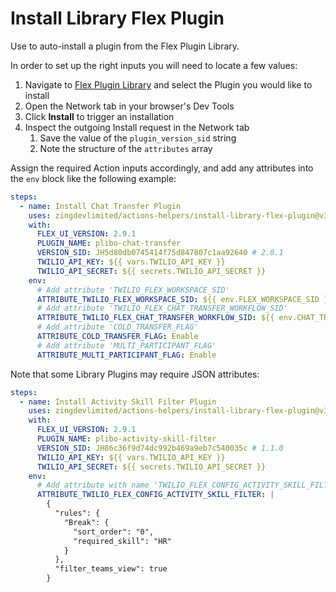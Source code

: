 # Install Library Flex Plugin

Use to auto-install a plugin from the Flex Plugin Library.

In order to set up the right inputs you will need to locate a few values:

1. Navigate to [Flex Plugin Library](https://flex.twilio.com/admin/plugins/library) and select the Plugin you would like to install
2. Open the Network tab in your browser's Dev Tools
3. Click **Install** to trigger an installation
4. Inspect the outgoing Install request in the Network tab
   1. Save the value of the `plugin_version_sid` string
   2. Note the structure of the `attributes` array

Assign the required Action inputs accordingly, and add any attributes into the `env` block like the following example:

```yaml
steps:
  - name: Install Chat Transfer Plugin
    uses: zingdevlimited/actions-helpers/install-library-flex-plugin@v3
    with:
      FLEX_UI_VERSION: 2.9.1
      PLUGIN_NAME: plibo-chat-transfer
      VERSION_SID: JH5d80db0745414f75d847807c1aa92640 # 2.0.1
      TWILIO_API_KEY: ${{ vars.TWILIO_API_KEY }}
      TWILIO_API_SECRET: ${{ secrets.TWILIO_API_SECRET }}
    env:
      # Add attribute 'TWILIO_FLEX_WORKSPACE_SID'
      ATTRIBUTE_TWILIO_FLEX_WORKSPACE_SID: ${{ env.FLEX_WORKSPACE_SID }}
      # Add attribute 'TWILIO_FLEX_CHAT_TRANSFER_WORKFLOW_SID'
      ATTRIBUTE_TWILIO_FLEX_CHAT_TRANSFER_WORKFLOW_SID: ${{ env.CHAT_TRANSFER_WORKFLOW_SID }}
      # Add attribute 'COLD_TRANSFER_FLAG'
      ATTRIBUTE_COLD_TRANSFER_FLAG: Enable
      # Add attribute 'MULTI_PARTICIPANT_FLAG'
      ATTRIBUTE_MULTI_PARTICIPANT_FLAG: Enable
```

Note that some Library Plugins may require JSON attributes:

```yaml
steps:
  - name: Install Activity Skill Filter Plugin
    uses: zingdevlimited/actions-helpers/install-library-flex-plugin@v3
    with:
      FLEX_UI_VERSION: 2.9.1
      PLUGIN_NAME: plibo-activity-skill-filter
      VERSION_SID: JH86c36f9d74dc992b469a9eb7c540035c # 1.1.0
      TWILIO_API_KEY: ${{ vars.TWILIO_API_KEY }}
      TWILIO_API_SECRET: ${{ secrets.TWILIO_API_SECRET }}
    env:
      # Add attribute with name 'TWILIO_FLEX_CONFIG_ACTIVITY_SKILL_FILTER'
      ATTRIBUTE_TWILIO_FLEX_CONFIG_ACTIVITY_SKILL_FILTER: |
        {
          "rules": {
            "Break": {
              "sort_order": "0",
              "required_skill": "HR"
            }
          },
          "filter_teams_view": true
        }
```